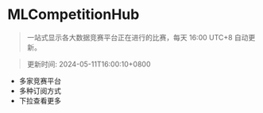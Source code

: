 # MLCompetitionHub

> 一站式显示各大数据竞赛平台正在进行的比赛，每天 16:00 UTC+8 自动更新。
  
> 更新时间: 2024-05-11T16:00:10+0800 

* 多家竞赛平台
* 多种订阅方式
* 下拉查看更多